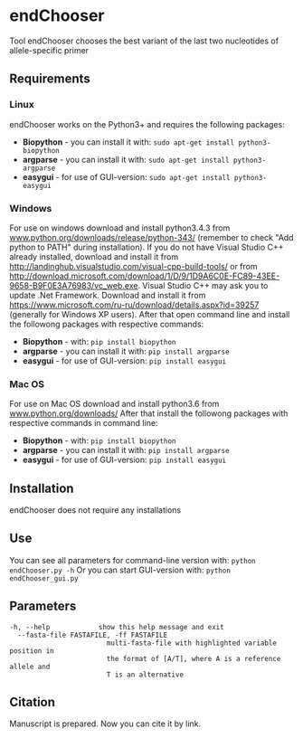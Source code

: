 # endChooser
Tool endChooser chooses the best variant of the last two nucleotides of allele-specific primer

## Requirements
### Linux
endChooser works on the Python3+ and requires the following packages:
* **Biopython** - you can install it with: `sudo apt-get install python3-biopython`
* **argparse** - you can install it with: `sudo apt-get install python3-argparse`
* **easygui** - for use of GUI-version: `sudo apt-get install python3-easygui`

### Windows
For use on windows download and install python3.4.3 from www.python.org/downloads/release/python-343/ (remember to check "Add python to PATH" during installation). 
If you do not have Visual Studio C++ already installed, download and install it from http://landinghub.visualstudio.com/visual-cpp-build-tools/ or from http://download.microsoft.com/download/1/D/9/1D9A6C0E-FC89-43EE-9658-B9F0E3A76983/vc_web.exe. 
Visual Studio C++ may ask you to update .Net Framework. Download and install it from https://www.microsoft.com/ru-ru/download/details.aspx?id=39257 (generally for Windows XP users). 
After that open command line and install the followong packages with respective commands:
* **Biopython** - with: `pip install biopython`
* **argparse** - you can install it with: `pip install argparse`
* **easygui** - for use of GUI-version: `pip install easygui`

### Mac OS
For use on Mac OS download and install python3.6 from www.python.org/downloads/
After that install the followong packages with respective commands in command line:
* **Biopython** - with: `pip install biopython`
* **argparse** - you can install it with: `pip install argparse`
* **easygui** - for use of GUI-version: `pip install easygui`

## Installation
endChooser does not require any installations

## Use
You can see all parameters for command-line version with:
`python endChooser.py -h`
Or you can start GUI-version with:
`python endChooser_gui.py`
## Parameters
```
-h, --help            show this help message and exit
  --fasta-file FASTAFILE, -ff FASTAFILE
                        multi-fasta-file with highlighted variable position in
                        the format of [A/T], where A is a reference allele and
                        T is an alternative
```
## Citation
Manuscript is prepared. Now you can cite it by link.
